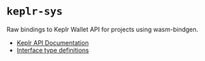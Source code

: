 # `keplr-sys`

Raw bindings to Keplr Wallet API for projects using wasm-bindgen.

- [Keplr API Documentation](https://docs.keplr.app/api/)
- [Interface type definitions](https://github.com/chainapsis/keplr-wallet/blob/master/packages/types/src/wallet/keplr.ts)
